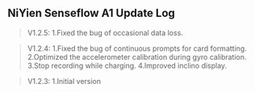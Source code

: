## NiYien Senseflow A1 Update Log
>V1.2.5:
	1.Fixed the bug of occasional data loss.

>V1.2.4:
	1.Fixed the bug of continuous prompts for card formatting.
	2.Optimized the accelerometer calibration during gyro calibration.
	3.Stop recording while charging.
	4.Improved inclino display.

>V1.2.3: 
	1.Initial version
